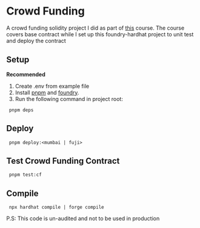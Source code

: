 # Crowd Funding

A crowd funding solidity project I did as part of [this](https://www.udemy.com/course/master-ethereum-and-solidity-programming-with-real-world-apps/) course. The course covers base contract while I set up this foundry-hardhat project to unit test and deploy the contract

## Setup

**Recommended**

1. Create .env from example file
2. Install [pnpm](https://pnpm.io/installation)
   and [foundry](https://book.getfoundry.sh/getting-started/installation).
3. Run the following command in project root:

```shell
 pnpm deps
```

## Deploy

```shell
 pnpm deploy:<mumbai | fuji>
```

## Test Crowd Funding Contract

```shell
 pnpm test:cf
```

## Compile

```shell
 npx hardhat compile | forge compile
```

P.S: This code is un-audited and not to be used in production
